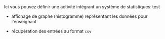 <div style="display: flex;">
<div>
Ici vous pouvez définir une activité intégrant un système de statistiques:

- affichage de graphe (histogramme) représentant les données pour l'enseignant

- récupération des entrées au format `csv`
</div>
<div>
test
</div>
</div>